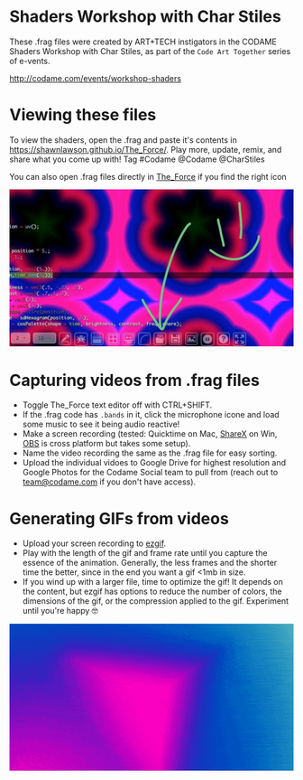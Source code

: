 #  Shaders Workshop with Char Stiles

These .frag files were created by ART+TECH instigators in the CODAME Shaders Workshop with Char Stiles, as part of the `Code Art Together` series of e-vents. 

http://codame.com/events/workshop-shaders

# Viewing these files

To view the shaders, open the .frag and paste it's contents in https://shawnlawson.github.io/The_Force/. Play more, update, remix, and share what you come up with! Tag #Codame @Codame @CharStiles

You can also open .frag files directly in [The_Force](https://shawnlawson.github.io/The_Force/) if you find the right icon 

![How to load frag in the force](how-to-load-frag-in-theforce.jpg)

# Capturing videos from .frag files
* Toggle The_Force text editor off with CTRL+SHIFT.
* If the .frag code has `.bands` in it, click the microphone icone and load some music to see it being audio reactive!
* Make a screen recording (tested: Quicktime on Mac, [ShareX](https://getsharex.com/) on Win, [OBS](https://obsproject.com/) is cross platform but takes some setup).
* Name the video recording the same as the .frag file for easy sorting.
* Upload the individual vidoes to Google Drive for highest resolution and Google Photos for the Codame Social team to pull from (reach out to team@codame.com if you don't have access). 

# Generating GIFs from videos
* Upload your screen recording to [ezgif](https://ezgif.com/video-to-gif). 
* Play with the length of the gif and frame rate until you capture the essence of the animation. Generally, the less frames and the shorter time the better, since in the end you want a gif <1mb in size. 
* If you wind up with a larger file, time to optimize the gif! It depends on the content, but ezgif has options to reduce the number of colors, the dimensions of the gif, or the compression applied to the gif. Experiment until you're happy 🤓

![Example from ezgif](the_force_2020_4M_21D_10H_36m_13s%20-%20Jordan%20Gray.frag.gif)
